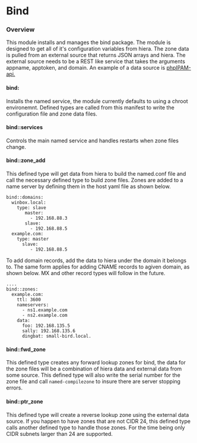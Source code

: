 Bind
=====

### Overview ###

This module installs and manages the bind package.  The module is designed to get all of it's configuration variables from hiera.  The zone data is pulled from an external source that returns JSON arrays and hiera.  The external source needs to be a REST like service that takes the arguments appname, apptoken, and domain.  An example of a data source is [phpIPAM-api.](https://github.com/covermymeds/phpIPAM-api)

#### bind: ####
Installs the named service, the module currently defaults to using a chroot environemnt.  Defined types are called from this manifest to write the configuration file and zone data files.

#### bind::services ####
Controls the main named service and handles restarts when zone files change.

#### bind::zone_add ####
This defined type will get data from hiera to build the named.conf file and call the necessary defined type to build zone files.  Zones are added to a name server by defining them in the host yaml file as shown below.

```
bind::domains:
  winbox.local:
    type: slave
       master:
         - 192.168.88.3
       slave:
         - 192.168.88.5
  example.com:
    type: master
      slave:
         - 192.168.88.5
```

To add domain records, add the data to hiera under the domain it belongs to.  The same form applies for adding CNAME records to agiven domain, as shown below.  MX and other record types will follow in the future.

```
....
bind::zones:
  example.com:
    ttl: 3600
    nameservers:
      - ns1.example.com
      - ns2.example.com
    data:
      foo: 192.168.135.5
      sally: 192.168.135.6
      dingbat: small-bird.local.
```

#### bind::fwd_zone ####
This defined type creates any forward lookup zones for bind, the data for the zone files will be a combination of hiera data and external data from some source.  This defined type will also write the serial number for the zone file and call ```named-compilezone``` to insure there are server stopping errors.

#### bind::ptr_zone ####
This defined type will create a reverse lookup zone using the external data source.  If you happen to have zones that are not CIDR 24, this defined type calls another defined type to handle those zones.  For the time being only CIDR subnets larger than 24 are supported.
